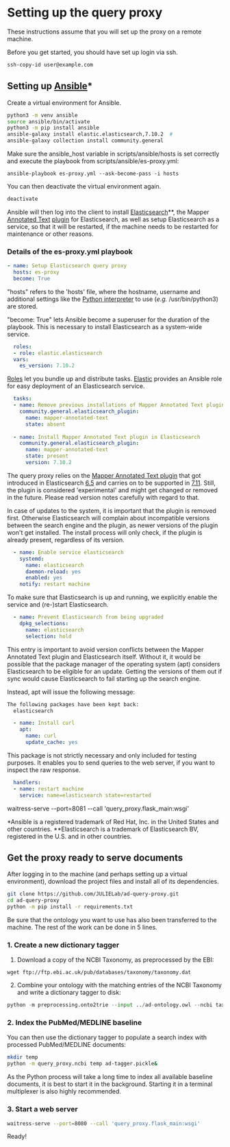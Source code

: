 # Setting up the query proxy

These instructions assume that you will set up the proxy on a remote machine.

Before you get started, you should have set up login via ssh.

```bash
ssh-copy-id user@example.com
```

## Setting up [Ansible](https://docs.ansible.com/ansible/latest/installation_guide/intro_installation.html#virtual-environments)*

Create a virtual environment for Ansible.

```bash
python3 -m venv ansible
source ansible/bin/activate
python3 -m pip install ansible
ansible-galaxy install elastic.elasticsearch,7.10.2  #
ansible-galaxy collection install community.general
```

Make sure the ansible_host variable in scripts/ansible/hosts is set correctly and execute the playbook from scripts/ansible/es-proxy.yml:

```
ansible-playbook es-proxy.yml --ask-become-pass -i hosts
```

You can then deactivate the virtual environment again.

```bash
deactivate
```

Ansible will then log into the client to install [Elasticsearch](https://www.elastic.co/elasticsearch/)**, the Mapper [Annotated Text](https://www.elastic.co/blog/search-for-things-not-strings-with-the-annotated-text-plugin) [plugin](https://www.elastic.co/guide/en/elasticsearch/plugins/current/mapper-annotated-text.html) for Elasticsearch, as well as setup Elasticsearch as a service, so that it will be restarted, if the machine needs to be restarted for maintenance or other reasons.

### Details of the es-proxy.yml playbook

```yaml
- name: Setup Elasticsearch query proxy
  hosts: es-proxy
  become: True
```
"hosts" refers to the 'hosts' file, where the hostname, username and additional settings like the [Python interpreter](https://docs.ansible.com/ansible/latest/reference_appendices/python_3_support.html#using-python-3-on-the-managed-machines-with-commands-and-playbooks) to use (*e.g.* /usr/bin/python3) are stored.

"become: True" lets Ansible become a superuser for the duration of the playbook. This is necessary to install Elasticsearch as a system-wide service.

```yaml
  roles:
  - role: elastic.elasticsearch
  vars:
    es_version: 7.10.2
```

[Roles](https://docs.ansible.com/ansible/latest/user_guide/playbooks_reuse_roles.html) let you bundle up and distribute tasks. [Elastic](https://github.com/elastic/ansible-elasticsearch) provides an Ansible role for easy deployment of an Elasticsearch service.

```yaml
  tasks:
  - name: Remove previous installations of Mapper Annotated Text plugin
    community.general.elasticsearch_plugin:
      name: mapper-annotated-text
      state: absent
      
  - name: Install Mapper Annotated Text plugin in Elasticsearch
    community.general.elasticsearch_plugin:
      name: mapper-annotated-text
      state: present
      version: 7.10.2
```

The query proxy relies on the [Mapper Annotated Text plugin](https://www.elastic.co/blog/search-for-things-not-strings-with-the-annotated-text-plugin) that got introduced in Elasticsearch [6.5](https://www.elastic.co/guide/en/elasticsearch/plugins/6.5/mapper-annotated-text.html) and carries on to be supported in [7.11](https://www.elastic.co/guide/en/elasticsearch/plugins/7.11/mapper-annotated-text.html). Still, the plugin is considered 'experimental' and might get changed or removed in the future. Please read version notes carefully with regard to that.

In case of updates to the system, it is important that the plugin is removed first. Otherwise Elasticsearch will complain about incompatible versions between the search engine and the plugin, as newer versions of the plugin won't get installed. The install process will only check, if the plugin is already present, regardless of its version.

```yaml
  - name: Enable service elasticsearch
    systemd:
      name: elasticsearch
      daemon-reload: yes
      enabled: yes
    notify: restart machine
```

To make sure that Elasticsearch is up and running, we explicitly enable the service and (re-)start Elasticsearch.

```yaml
  - name: Prevent Elasticsearch from being upgraded
    dpkg_selections:
      name: elasticsearch
      selection: hold
```

This entry is important to avoid version conflicts between the Mapper Annotated Text plugin and Elasticsearch itself. Without it, it would be possible that the package manager of the operating system (apt) considers Elasticsearch to be eligible for an update. Getting the versions of them out if sync would cause Elasticsearch to fail starting up the search engine.

Instead, apt will issue the following message:

```bash
The following packages have been kept back:
  elasticsearch
```

```yaml
  - name: Install curl
    apt:
      name: curl
      update_cache: yes
```

This package is not strictly necessary and only included for testing purposes. It enables you to send queries to the web server, if you want to inspect the raw response.

```yaml
  handlers:
  - name: restart machine
    service: name=elasticsearch state=restarted
```

waitress-serve --port=8081 --call 'query_proxy.flask_main:wsgi'

*Ansible is a registered trademark of Red Hat, Inc. in the United States and other countries.
**Elasticsearch is a trademark of Elasticsearch BV, registered in the U.S. and in other countries.

## Get the proxy ready to serve documents

After logging in to the machine (and perhaps setting up a virtual environment), download the project files and install all of its dependencies.

```bash
git clone https://github.com/JULIELab/ad-query-proxy.git
cd ad-query-proxy
python -m pip install -r requirements.txt
```

Be sure that the ontology you want to use has also been transferred to the machine. The rest of the work can be done in 5 lines.

### 1. Create a new dictionary tagger

1. Download a copy of the NCBI Taxonomy, as preprocessed by the EBI:

```
wget ftp://ftp.ebi.ac.uk/pub/databases/taxonomy/taxonomy.dat
```

2. Combine your ontology with the matching entries of the NCBI Taxonomy and write a dictionary tagger to disk:

```python
python -m preprocessing.onto2trie --input ../ad-ontology.owl --ncbi taxonomy.dat --output ad-tagger.pickle
```

### 2. Index the PubMed/MEDLINE baseline

You can then use the dictionary tagger to populate a search index with processed PubMed/MEDLINE documents:

```bash
mkdir temp
python -m query_proxy.ncbi temp ad-tagger.pickle&
```

As the Python process will take a long time to index all available baseline documents, it is best to start it in the background. Starting it in a terminal multiplexer is also highly recommended.

### 3. Start a web server

```bash
waitress-serve --port=8080 --call 'query_proxy.flask_main:wsgi'
```

Ready!